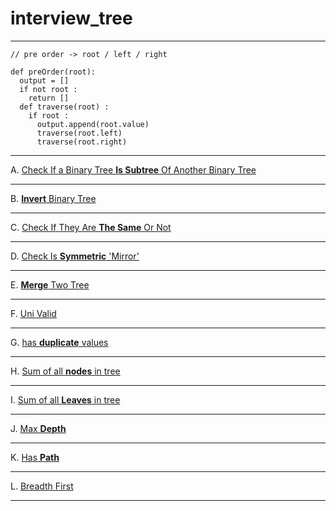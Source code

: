 # interview_tree

---
```
// pre order -> root / left / right

def preOrder(root):
  output = []
  if not root :
    return []
  def traverse(root) :
    if root :
      output.append(root.value)
      traverse(root.left)
      traverse(root.right)
```

---
A. [Check If a Binary Tree **Is Subtree** Of Another Binary Tree](./challenge1.md)

---
B. [**Invert** Binary Tree](./challenge2.md)

---
C. [Check If They Are **The Same** Or Not](./challenge3.md)

---
D. [Check Is **Symmetric** 'Mirror'](./challenge4.md)

---
E. [**Merge** Two Tree](./challenge5.md)

---
F. [Uni Valid](./challenge6.md)

---
G. [has **duplicate** values](./challenge7.md)

---
H. [Sum of all **nodes** in tree](./challenge8.md)

---
I. [Sum of all **Leaves** in tree](./challenge9.md)

---
J. [Max **Depth**](./challenge10.md)

---
K. [Has **Path**](./challenge11.md)

---
L. [Breadth First](./challenge12.md)

---
